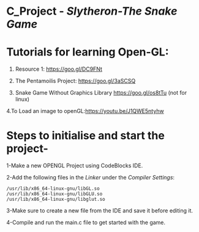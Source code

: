# C_Project - *Slytheron-The Snake Game*

# Tutorials for learning Open-GL:

1. Resource 1: https://goo.gl/DC9FNt

2. The Pentamoilis Project: https://goo.gl/3aSCSQ

3. Snake Game Without Graphics Library https://goo.gl/os8tTu (not for linux)

4.To Load an image to openGL:https://youtu.be/J1QWE5ntyhw


# Steps to initialise and start the project-

  1-Make a new OPENGL Project using CodeBlocks IDE.
  
  2-Add the following files in the *Linker* under the *Compiler Settings*:
  
    /usr/lib/x86_64-linux-gnu/libGL.so
    /usr/lib/x86_64-linux-gnu/libGLU.so
    /usr/lib/x86_64-linux-gnu/libglut.so
    
  3-Make sure to create a new file from the IDE and save it before editing it.
  
  4-Compile and run the main.c file to get started with the game.

